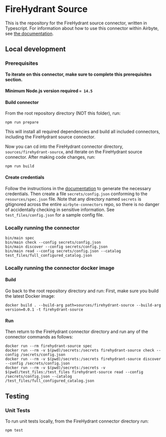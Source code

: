 # FireHydrant Source

This is the repository for the FireHydrant source connector, written in Typescript.
For information about how to use this connector within Airbyte, see [the
documentation](https://docs.airbyte.io/integrations/sources/firehydrant).

## Local development

### Prerequisites

**To iterate on this connector, make sure to complete this prerequisites
section.**

#### Minimum Node.js version required `= 14.5`

#### Build connector

From the root repository directory (NOT this folder), run:

```
npm run prepare
```

This will install all required dependencies and build all included connectors,
including the FireHydrant source connector.

Now you can cd into the FireHydrant connector directory, `sources/firehydrant-source`,
and iterate on the FireHydrant source connector. After making code changes, run:

```
npm run build
```

#### Create credentials

Follow the instructions in the
[documentation](https://docs.airbyte.io/integrations/sources/firehydrant) to
generate the necessary credentials. Then create a file `secrets/config.json`
conforming to the `resources/spec.json` file. Note that any directory named
`secrets` is gitignored across the entire `airbyte-connectors` repo, so there is
no danger of accidentally checking in sensitive information. See
`test_files/config.json` for a sample config file.

### Locally running the connector

```
bin/main spec
bin/main check --config secrets/config.json
bin/main discover --config secrets/config.json
bin/main read --config secrets/config.json --catalog test_files/full_configured_catalog.json
```

### Locally running the connector docker image

#### Build

Go back to the root repository directory and run:
First, make sure you build the latest Docker image:

```
docker build . --build-arg path=sources/firehydrant-source --build-arg version=0.0.1 -t firehydrant-source
```

#### Run

Then return to the FireHydrant connector directory and run any of the connector
commands as follows:

```
docker run --rm firehydrant-source spec
docker run --rm -v $(pwd)/secrets:/secrets firehydrant-source check --config /secrets/config.json
docker run --rm -v $(pwd)/secrets:/secrets firehydrant-source discover --config /secrets/config.json
docker run --rm -v $(pwd)/secrets:/secrets -v $(pwd)/test_files:/test_files firehydrant-source read --config /secrets/config.json --catalog /test_files/full_configured_catalog.json
```

## Testing

### Unit Tests

To run unit tests locally, from the FireHydrant connector directory run:

```
npm test
```
